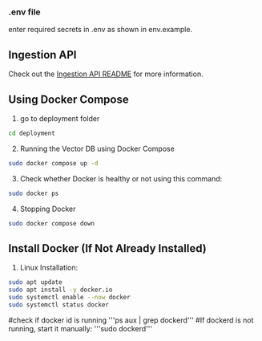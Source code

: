 ### .env file
enter required secrets in .env as shown in env.example.

## Ingestion API
Check out the [Ingestion API README](core/ingest/README.md) for more information.

## Using Docker Compose

1. go to deployment folder
```sh
cd deployment
```

2. Running the Vector DB using Docker Compose
```sh
sudo docker compose up -d
```

3. Check whether Docker is healthy or not using this command:
```sh
sudo docker ps
```

4. Stopping Docker
```sh
sudo docker compose down
```


## Install Docker (If Not Already Installed)

1. Linux Installation:
```sh
sudo apt update
sudo apt install -y docker.io
sudo systemctl enable --now docker
sudo systemctl status docker
```

#check if docker id is running
'''ps aux | grep dockerd'''
#If dockerd is not running, start it manually:
'''sudo dockerd'''










